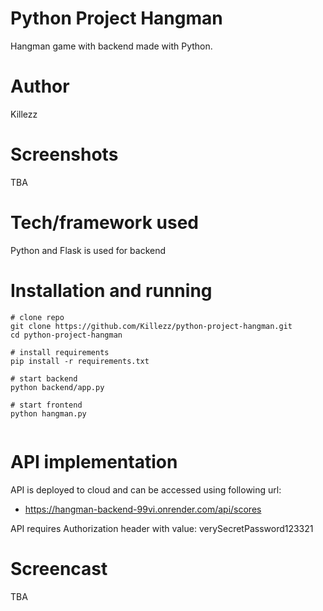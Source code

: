 # Python Project Hangman

Hangman game with backend made with Python.

# Author

Killezz

# Screenshots

TBA

# Tech/framework used

Python and Flask is used for backend

# Installation and running

```
# clone repo
git clone https://github.com/Killezz/python-project-hangman.git
cd python-project-hangman

# install requirements
pip install -r requirements.txt

# start backend
python backend/app.py

# start frontend
python hangman.py


```

# API implementation

API is deployed to cloud and can be accessed using following url:

- https://hangman-backend-99vi.onrender.com/api/scores

API requires Authorization header with value: verySecretPassword123321

# Screencast

TBA